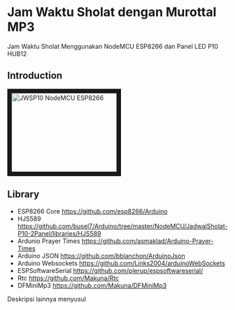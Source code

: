 # Jam Waktu Sholat dengan Murottal MP3
Jam Waktu Sholat Menggunakan NodeMCU ESP8266 dan Panel LED P10 HUB12

## Introduction
<a href="http://www.youtube.com/watch?feature=player_embedded&v=6WFdybnsPQU" target="_blank"><img src="http://img.youtube.com/vi/6WFdybnsPQU/0.jpg"
alt="JWSP10 NodeMCU ESP8266" width="240" height="180" border="10" /></a>

## Library

- ESP8266 Core https://github.com/esp8266/Arduino
- HJS589 https://github.com/busel7/Arduino/tree/master/NodeMCU/JadwalSholat-P10-2Panel/libraries/HJS589
- Ardunio Prayer Times https://github.com/asmaklad/Arduino-Prayer-Times
- Arduino JSON https://github.com/bblanchon/ArduinoJson
- Arduino Websockets https://github.com/Links2004/arduinoWebSockets
- ESPSoftwareSerial https://github.com/plerup/espsoftwareserial/
- Rtc https://github.com/Makuna/Rtc
- DFMiniMp3 https://github.com/Makuna/DFMiniMp3

Deskripsi lainnya menyusul
